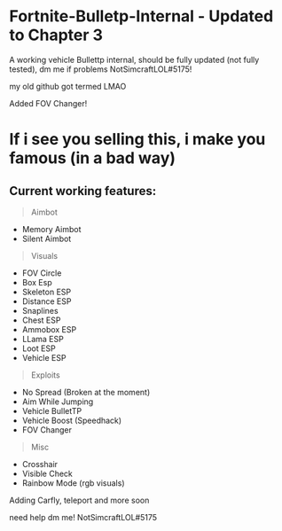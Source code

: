 # Fortnite-Bulletp-Internal - Updated to Chapter 3
A working vehicle Bullettp internal, should be fully updated (not fully tested), dm me if problems NotSimcraftLOL#5175!

my old github got termed LMAO

Added FOV Changer!

# If i see you selling this, i make you famous (in a bad way)

## Current working features:

> Aimbot
 - Memory Aimbot
 - Silent Aimbot

> Visuals

 - FOV Circle
 - Box Esp
 - Skeleton ESP
 - Distance ESP
 - Snaplines
 - Chest ESP
 - Ammobox ESP
 - LLama ESP
 - Loot ESP
 - Vehicle ESP

> Exploits

 - No Spread (Broken at the moment)
 - Aim While Jumping
 - Vehicle BulletTP
 - Vehicle Boost (Speedhack)
 - FOV Changer

> Misc

 - Crosshair
 - Visible Check
 - Rainbow Mode (rgb visuals)


Adding Carfly, teleport and more soon

need help dm me! NotSimcraftLOL#5175
